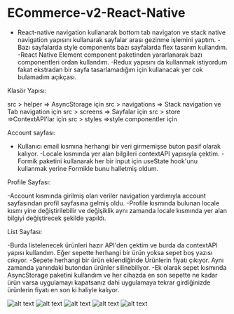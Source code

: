 # ECommerce-v2-React-Native
- React-native navigation kullanarak bottom tab navigaton ve stack native navigation yapısını kullanarak sayfalar arası gezinme işlemini yaptım.
-Bazı sayfalarda style components bazı sayfalarda flex tasarım kullandım.
-React Native Element component paketinden yararlanarak bazı componentleri ordan kullandım.
-Redux yapısını da kullanmak istiyordum fakat ekstradan bir sayfa tasarlamadığım için kullanacak yer cok bulamadım açıkçası.

Klasör Yapısı:

src > helper  => AsyncStorage için
src > navigations => Stack navigation ve Tab navigation için
src > screens => Sayfalar için
src > store =>ContextAPI'lar için
src > styles =>style componentler için


Account sayfası:

- Kullanıcı email kısmına herhangi bir veri girmemişse buton pasif olarak kalıyor.
-Locale kısmında yer alan bilgileri contextAPI yapısıyla çektim.
-Formik paketini kullanarak her bir input için useState hook'unu kullanmak yerine Formikle bunu halletmiş oldum.

Profile Sayfası:

-Account kısmında girilmiş olan veriler navigation yardımıyla account sayfasından profil sayfasına gelmiş oldu.
-Profile kısmında bulunan locale kısmı yine değiştirilebilir ve değişiklik aynı zamanda locale kısmında yer alan bilgiyi değiştirecek şekilde yapıldı.

List Sayfası:

-Burda listelenecek ürünleri hazır API'den çektim ve burda da contextAPI yapısı kullandım. Eğer sepette herhangi bir ürün yoksa sepet boş yazısı cıkıyor.
-Sepete herhangi bir ürün eklendiğinde Ürünlerin fiyatı çıkıyor. Aynı zamanda yanındaki butondan ürünler silinebiliyor.
-Ek olarak sepet kısmında AsyncStorage paketini kullandım ve her cihazda en son sepette ne kadar ürün varsa uygulamayı kapatsanız dahi uygulamaya tekrar girdiğinizde ürünlerin fiyatı en son ki haliyle kalıyor.


![alt text](https://github.com/a-aksakal/ECommerce-v2-React-Native/blob/main/ScreenShots/AccountDisabledButton.PNG?raw=true)
![alt text](https://github.com/a-aksakal/ECommerce-v2-React-Native/blob/main/ScreenShots/AccountFillText.PNG?raw=true)
![alt text](https://github.com/a-aksakal/ECommerce-v2-React-Native/blob/main/ScreenShots/Account.PNG?raw=true)
![alt text](https://github.com/a-aksakal/ECommerce-v2-React-Native/blob/main/ScreenShots/EmptyCart.PNG?raw=true)
![alt text](https://github.com/a-aksakal/ECommerce-v2-React-Native/blob/main/ScreenShots/Home%26Cart.PNG?raw=true)
